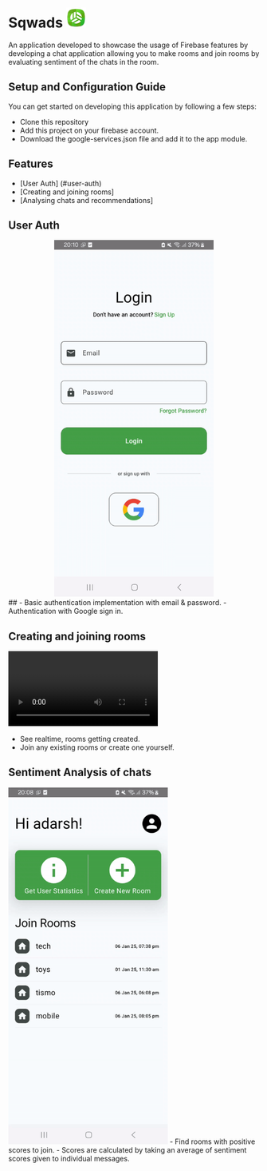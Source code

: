 # <h1 text-align="ceter">Sqwads <img src="https://github.com/Add-787/Sqwads/blob/main/readme_assets/app_icon.png" height="40" width="40"></h1> 

An application developed to showcase the usage of Firebase features by developing a chat application allowing you to make rooms and join rooms by evaluating sentiment of the chats in the room.

## Setup and Configuration Guide
You can get started on developing this application by following a few steps:
- Clone this repository
- Add this project on your firebase account.
- Download the google-services.json file and add it to the app module.

## Features
- [User Auth] (#user-auth)
- [Creating and joining rooms]
- [Analysing chats and recommendations]

## User Auth
<div align="center">
<img src="https://github.com/Add-787/Sqwads/blob/v1.0.0/readme_assets/login_see.gif" width="320">
</div>
##
- Basic authentication implementation with email & password.
- Authentication with Google sign in.


## Creating and joining rooms
![Dowload the demo video](https://github.com/Add-787/Sqwads/blob/v1.0.0/readme_assets/IMG_3513.mp4)
- See realtime, rooms getting created.
- Join any existing rooms or create one yourself.

## Sentiment Analysis of chats
<img src="https://github.com/Add-787/Sqwads/blob/v1.0.0/readme_assets/user_stats.gif" width="320">
- Find rooms with positive scores to join.
- Scores are calculated by taking an average of sentiment scores given to individual messages.  
